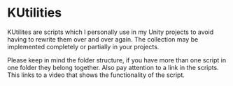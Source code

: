 # KUtilities
KUtilites are scripts which I personally use in my Unity projects to avoid having to rewrite them over and over again. The collection may be implemented completely or partially in your projects.

Please keep in mind the folder structure, if you have more than one script in one folder they belong together. Also pay attention to a link in the scripts. This links to a video that shows the functionality of the script.
